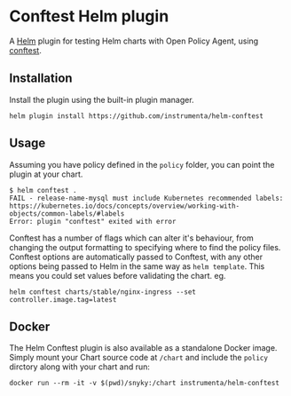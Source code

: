 # Conftest Helm plugin

A [Helm](https://helm.sh/) plugin for testing Helm charts with Open Policy Agent, using [conftest](https://github.com/instrumenta/conftest).


## Installation

Install the plugin using the built-in plugin manager.

```
helm plugin install https://github.com/instrumenta/helm-conftest
```


## Usage

Assuming you have policy defined in the `policy` folder, you can point the plugin at your chart.

```
$ helm conftest .
FAIL - release-name-mysql must include Kubernetes recommended labels: https://kubernetes.io/docs/concepts/overview/working-with-objects/common-labels/#labels
Error: plugin "conftest" exited with error
```

Conftest has a number of flags which can alter it's behaviour, from changing the output formatting to
specifying where to find the policy files. Conftest options are automatically passed to Conftest,
with any other options being passed to Helm in the same way as `helm template`. This means you
could set values before validating the chart. eg.

```
helm conftest charts/stable/nginx-ingress --set controller.image.tag=latest
```


## Docker

The Helm Conftest plugin is also available as a standalone Docker image. Simply mount your Chart source
code at `/chart` and include the `policy` dirctory along with your chart and run:

```
docker run --rm -it -v $(pwd)/snyky:/chart instrumenta/helm-conftest
```
